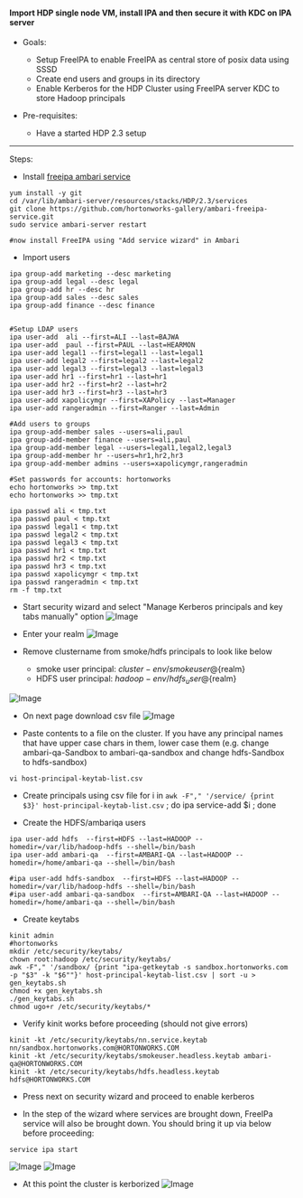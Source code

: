 ####  Import HDP single node VM, install IPA and then secure it with KDC on IPA server  

- Goals: 
  - Setup FreeIPA to enable FreeIPA as central store of posix data using SSSD
  - Create end users and groups in its directory 
  - Enable Kerberos for the HDP Cluster using FreeIPA server KDC to store Hadoop principals
  
- Pre-requisites: 
  - Have a started HDP 2.3 setup 

-----------------------

Steps:

- Install [freeipa ambari service](https://github.com/hortonworks-gallery/ambari-freeipa-service)
```
yum install -y git
cd /var/lib/ambari-server/resources/stacks/HDP/2.3/services
git clone https://github.com/hortonworks-gallery/ambari-freeipa-service.git   
sudo service ambari-server restart

#now install FreeIPA using "Add service wizard" in Ambari
```
- Import users
```
ipa group-add marketing --desc marketing
ipa group-add legal --desc legal
ipa group-add hr --desc hr
ipa group-add sales --desc sales
ipa group-add finance --desc finance


#Setup LDAP users
ipa user-add  ali --first=ALI --last=BAJWA
ipa user-add  paul --first=PAUL --last=HEARMON
ipa user-add legal1 --first=legal1 --last=legal1
ipa user-add legal2 --first=legal2 --last=legal2
ipa user-add legal3 --first=legal3 --last=legal3
ipa user-add hr1 --first=hr1 --last=hr1
ipa user-add hr2 --first=hr2 --last=hr2
ipa user-add hr3 --first=hr3 --last=hr3
ipa user-add xapolicymgr --first=XAPolicy --last=Manager
ipa user-add rangeradmin --first=Ranger --last=Admin

#Add users to groups
ipa group-add-member sales --users=ali,paul
ipa group-add-member finance --users=ali,paul
ipa group-add-member legal --users=legal1,legal2,legal3
ipa group-add-member hr --users=hr1,hr2,hr3
ipa group-add-member admins --users=xapolicymgr,rangeradmin

#Set passwords for accounts: hortonworks
echo hortonworks >> tmp.txt
echo hortonworks >> tmp.txt

ipa passwd ali < tmp.txt
ipa passwd paul < tmp.txt
ipa passwd legal1 < tmp.txt
ipa passwd legal2 < tmp.txt
ipa passwd legal3 < tmp.txt
ipa passwd hr1 < tmp.txt
ipa passwd hr2 < tmp.txt
ipa passwd hr3 < tmp.txt
ipa passwd xapolicymgr < tmp.txt
ipa passwd rangeradmin < tmp.txt
rm -f tmp.txt
```

- Start security wizard and select "Manage Kerberos principals and key tabs manually" option
![Image](../master/screenshots/2.3-ipa-kerb-1.png?raw=true)

- Enter your realm
![Image](../master/screenshots/2.3-ipa-kerb-2.png?raw=true)

- Remove clustername from smoke/hdfs principals to look like below
  - smoke user principal: ${cluster-env/smokeuser}@${realm}
  - HDFS user principal: ${hadoop-env/hdfs_user}@${realm}

![Image](../master/screenshots/2.3-ipa-kerb-3.png?raw=true)

- On next page download csv file
![Image](../master/screenshots/2.3-ipa-kerb-4.png?raw=true)

-  Paste contents to a file on the cluster. If you have any principal names that have upper case chars in them, lower case them (e.g. change ambari-qa-Sandbox to ambari-qa-sandbox and change hdfs-Sandbox to hdfs-sandbox)
```
vi host-principal-keytab-list.csv
```

- Create principals using csv file
for i in `awk -F"," '/service/ {print $3}' host-principal-keytab-list.csv` ; do ipa service-add $i ; done

- Create the HDFS/ambariqa users
```
ipa user-add hdfs  --first=HDFS --last=HADOOP --homedir=/var/lib/hadoop-hdfs --shell=/bin/bash 
ipa user-add ambari-qa  --first=AMBARI-QA --last=HADOOP --homedir=/home/ambari-qa --shell=/bin/bash 

#ipa user-add hdfs-sandbox  --first=HDFS --last=HADOOP --homedir=/var/lib/hadoop-hdfs --shell=/bin/bash 
#ipa user-add ambari-qa-sandbox  --first=AMBARI-QA --last=HADOOP --homedir=/home/ambari-qa --shell=/bin/bash 
```

- Create keytabs
```
kinit admin
#hortonworks
mkdir /etc/security/keytabs/
chown root:hadoop /etc/security/keytabs/
awk -F"," '/sandbox/ {print "ipa-getkeytab -s sandbox.hortonworks.com -p "$3" -k "$6""}' host-principal-keytab-list.csv | sort -u > gen_keytabs.sh
chmod +x gen_keytabs.sh
./gen_keytabs.sh
chmod ugo+r /etc/security/keytabs/*
```

- Verify kinit works before proceeding (should not give errors)
```
kinit -kt /etc/security/keytabs/nn.service.keytab nn/sandbox.hortonworks.com@HORTONWORKS.COM
kinit -kt /etc/security/keytabs/smokeuser.headless.keytab ambari-qa@HORTONWORKS.COM
kinit -kt /etc/security/keytabs/hdfs.headless.keytab hdfs@HORTONWORKS.COM
```
- Press next on security wizard and proceed to enable kerberos

- In the step of the wizard where services are brought down, FreeIPa service will also be brought down. You should bring it up via below before proceeding:
```
service ipa start
```
![Image](../master/screenshots/2.3-ipa-kerb-5.png?raw=true)
![Image](../master/screenshots/2.3-ipa-kerb-6.png?raw=true)

- At this point the cluster is kerborized
![Image](../master/screenshots/2.3-ipa-kerb-7.png?raw=true)
